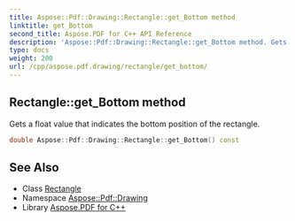 ```yaml
---
title: Aspose::Pdf::Drawing::Rectangle::get_Bottom method
linktitle: get_Bottom
second_title: Aspose.PDF for C++ API Reference
description: 'Aspose::Pdf::Drawing::Rectangle::get_Bottom method. Gets a float value that indicates the bottom position of the rectangle in C++.'
type: docs
weight: 200
url: /cpp/aspose.pdf.drawing/rectangle/get_bottom/
---
```

## Rectangle::get_Bottom method


Gets a float value that indicates the bottom position of the rectangle.

```cpp
double Aspose::Pdf::Drawing::Rectangle::get_Bottom() const
```

## See Also

* Class [Rectangle](../)
* Namespace [Aspose::Pdf::Drawing](../../)
* Library [Aspose.PDF for C++](../../../)
